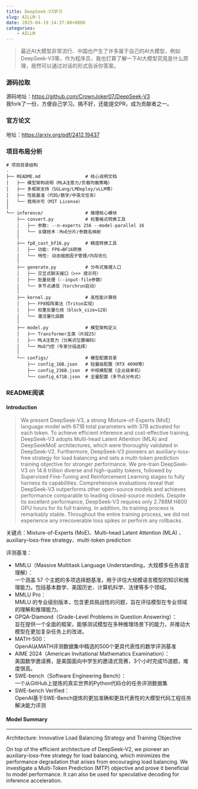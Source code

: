 ```yaml
---
title: DeepSeek-V3学习
slug: AILLM-1
date: 2025-04-19 14:37:00+0800
categories:
    - AILLM
---
```


> 最近AI大模型非常流行、中国也产生了许多属于自己的AI大模型，例如DeepSeek-V3等，作为程序员，我也打算了解一下AI大模型究竟是什么原理，居然可以通过对话的形式告诉你答案。

### 源码拉取
源码地址：<https://github.com/CrownJoker07/DeepSeek-V3>  
我fork了一份，方便自己学习。搞不好，还能提交PR，成为贡献者之一。

### 官方论文
地址：<https://arxiv.org/pdf/2412.19437>

### 项目布局分析
```
# 项目目录结构
.
├── README.md                 # 核心说明文档
│   ├── 模型架构说明（MLA注意力/负载均衡策略）
│   ├── 多框架支持（SGLang/LMDeploy/vLLM等）
│   ├── 性能基准（代码/数学/中英文任务）
│   └── 商用许可（MIT License）
│
└── inference/                # 推理核心模块
    ├── convert.py            # 权重格式转换工具
    │   ├── 参数: --n-experts 256 --model-parallel 16
    │   └── 关键技术：MoE分片/参数名映射
    │
    ├── fp8_cast_bf16.py      # 精度转换工具
    │   ├── 功能: FP8→BF16转换
    │   └── 特性: 动态缩放因子管理/内存优化
    │
    ├── generate.py           # 分布式推理入口
    │   ├── 交互式聊天接口（>>> 提示符）
    │   ├── 批量处理（--input-file参数）
    │   └── 多节点通信（torchrun启动）
    │
    ├── kernel.py             # 高性能计算核
    │   ├── FP8矩阵乘法（Triton实现）
    │   ├── 权重反量化核（block_size=128）
    │   └── 激活量化函数
    │
    ├── model.py              # 模型架构定义
    │   ├── Transformer主类（片段25）
    │   ├── MLA注意力（分离式位置编码）
    │   └── MoE门控（专家分组选择）
    │
    └── configs/              # 模型配置目录
        ├── config_16B.json   # 轻量级配置（RTX 4090等）
        ├── config_236B.json  # 中规模配置（企业级单机）
        └── config_671B.json  # 全量配置（多节点分布式）
```

### README阅读
#### Introduction
> We present DeepSeek-V3, a strong Mixture-of-Experts (MoE) language model with 671B total parameters with 37B activated for each token. To achieve efficient inference and cost-effective training, DeepSeek-V3 adopts Multi-head Latent Attention (MLA) and DeepSeekMoE architectures, which were thoroughly validated in DeepSeek-V2. Furthermore, DeepSeek-V3 pioneers an auxiliary-loss-free strategy for load balancing and sets a multi-token prediction training objective for stronger performance. We pre-train DeepSeek-V3 on 14.8 trillion diverse and high-quality tokens, followed by Supervised Fine-Tuning and Reinforcement Learning stages to fully harness its capabilities. Comprehensive evaluations reveal that DeepSeek-V3 outperforms other open-source models and achieves performance comparable to leading closed-source models. Despite its excellent performance, DeepSeek-V3 requires only 2.788M H800 GPU hours for its full training. In addition, its training process is remarkably stable. Throughout the entire training process, we did not experience any irrecoverable loss spikes or perform any rollbacks.

关键点：Mixture-of-Experts (MoE)、Multi-head Latent Attention (MLA) 、auxiliary-loss-free strategy、multi-token prediction

评测基准：
- MMLU（Massive Multitask Language Understanding，大规模多任务语言理解）：  
一个涵盖 57 个主题的多项选择题基准，用于评估大规模语言模型的知识和推理能力。包括基本数学、美国历史、计算机科学、法律等多个领域。
- MMLU Pro：  
MMLU 的专业级别版本，包含更具挑战性的问题，旨在评估模型在专业领域的理解和推理能力。
- GPQA-Diamond（Grade-Level Problems in Question Answering）：  
旨在提供一个全面的框架，能够测试模型在多种推理场景下的能力，并推动大模型在更加复杂任务上的改进。
- MATH-500：  
OpenAI从MATH评测数据集中精选的500个更具代表性的数学评测基准
- AIME 2024（American Invitational Mathematics Examination）：  
美国数学邀请赛，是美国面向中学生的邀请式竞赛，3个小时完成15道题，难度很高。
- SWE-bench（Software Engineering Bench）：  
一个从GitHub上提炼的真实世界的Python代码仓的任务评测数据集
- SWE-bench Verified：  
OpenAI基于SWE-Bench提炼的更加准确和更具代表性的大模型代码工程任务解决能力评测

#### Model Summary
---
Architecture: Innovative Load Balancing Strategy and Training Objective

On top of the efficient architecture of DeepSeek-V2, we pioneer an auxiliary-loss-free strategy for load balancing, which minimizes the performance degradation that arises from encouraging load balancing.
We investigate a Multi-Token Prediction (MTP) objective and prove it beneficial to model performance. It can also be used for speculative decoding for inference acceleration.